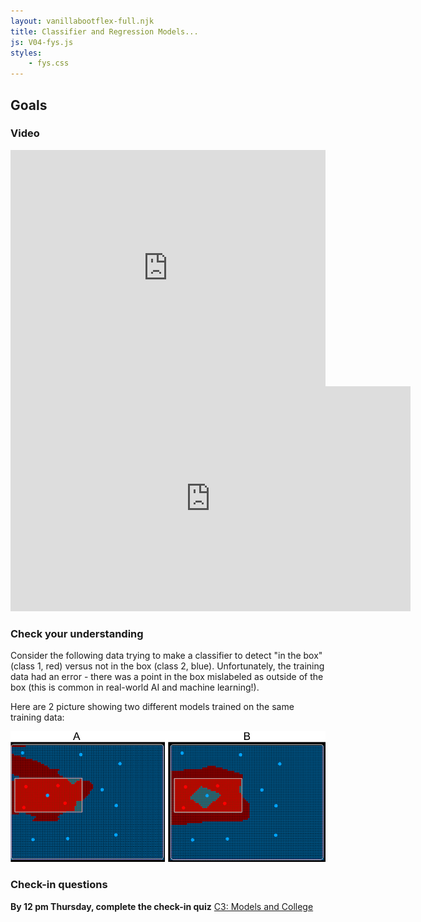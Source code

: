 ```yaml
---
layout: vanillabootflex-full.njk
title: Classifier and Regression Models...
js: V04-fys.js
styles:
	- fys.css
---
```


<!-- To do: Consider making this check-in anonymous, or adding another college check-in here... -->

## Goals

### Video

<div style="position: relative; width: 100%; height: 0; padding-bottom: 75%;">
    <iframe style="position: absolute; width: 100%; height: 100%; border: 0;" scrolling="no" src="https://expl.ai/EFXUPKC?mode=embed" frameborder="0" allowfullscreen></iframe>
</div>

<iframe width="640" height="360" src="https://www.youtube.com/embed/wa_pmG-Yjmo" frameborder="0" allow="accelerometer; autoplay; encrypted-media; gyroscope; picture-in-picture" allowfullscreen></iframe>

### Check your understanding

Consider the following data trying to make a classifier to detect "in the box" (class 1, red) versus not in the box (class 2, blue). Unfortunately, the training data had an error - there was a point in the box mislabeled as outside of the box (this is common in real-world AI and machine learning!).

Here are 2 picture showing two different models trained on the same training data:

![Wekinator example 1](/img/nn-pictures.png)


<div id="question-node"></div>

### Check-in questions

**By 12 pm Thursday, complete the check-in quiz** [C3: Models and College](https://d2l.mountunion.edu/d2l/lms/quizzing/user/quiz_summary.d2l?qi=20018&ou=35016)